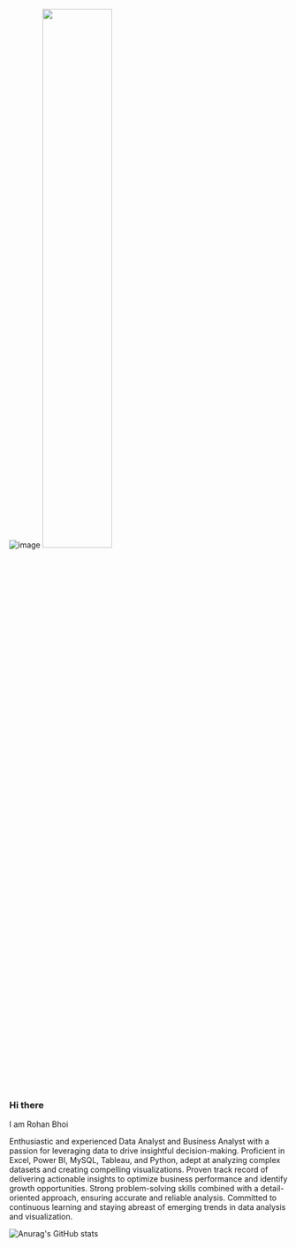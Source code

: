 ![image](https://github.com/Rony123777/Rony123777/assets/99428911/30f77e67-0e8f-44ea-a884-b5b00f88eb84)
<img src="https://user-images.githubusercontent.com/16319829/81180309-2b51f000-8fee-11ea-8a78-ddfe8c3412a7.png" width=50% height=50%>


### Hi there 
I am Rohan Bhoi

Enthusiastic and experienced Data Analyst and Business Analyst with a passion for leveraging data to drive insightful decision-making. Proficient in Excel, Power BI, MySQL, Tableau, and Python, adept at analyzing complex datasets and creating compelling visualizations. Proven track record of delivering actionable insights to optimize business performance and identify growth opportunities. Strong problem-solving skills combined with a detail-oriented approach, ensuring accurate and reliable analysis. Committed to continuous learning and staying abreast of emerging trends in data analysis and visualization.

![Anurag's GitHub stats](https://github-readme-stats.vercel.app/api?username=RohanBhoi&show_icons=true&theme=transparent)
